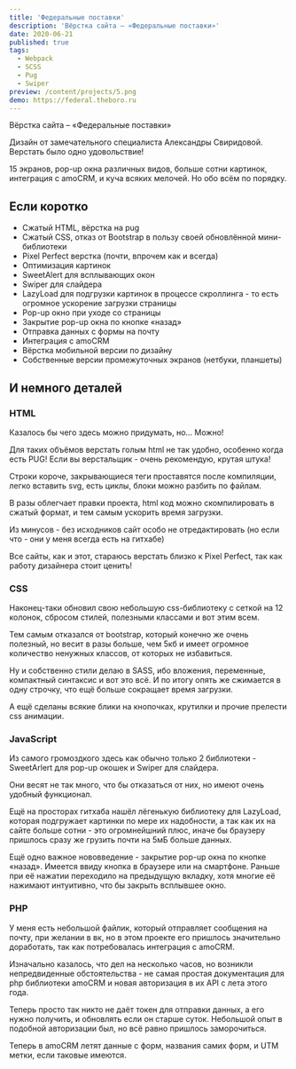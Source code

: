 ```yaml
---
title: 'Федеральные поставки'
description: 'Вёрстка сайта – «Федеральные поставки»'
date: 2020-06-21
published: true
tags:
  - Webpack
  - SCSS
  - Pug
  - Swiper
preview: /content/projects/5.png
demo: https://federal.theboro.ru
---
```


Вёрстка сайта – «Федеральные поставки»

Дизайн от замечательного специалиста Александры Свиридовой. Верстать было одно удовольствие!

15 экранов, pop-up окна различных видов, больше сотни картинок, интеграция с amoCRM, и куча всяких мелочей. Но обо всём по порядку.

## Если коротко

- Сжатый HTML, вёрстка на pug
- Сжатый CSS, отказ от Bootstrap в пользу своей обновлённой мини-библиотеки
- Pixel Perfect верстка (почти, впрочем как и всегда)
- Оптимизация картинок
- SweetAlert для всплывающих окон
- Swiper для слайдера
- LazyLoad для подгрузки картинок в процессе скроллинга - то есть огромное ускорение загрузки страницы
- Pop-up окно при уходе со страницы
- Закрытие pop-up окна по кнопке «назад»
- Отправка данных с формы на почту
- Интеграция с amoCRM
- Вёрстка мобильной версии по дизайну
- Собственные версии промежуточных экранов (нетбуки, планшеты)

## И немного деталей

### HTML

Казалось бы чего здесь можно придумать, но… Можно!

Для таких объёмов верстать голым html не так удобно, особенно когда есть PUG! Если вы верстальщик - очень рекомендую, крутая штука!

Строки короче, закрывающиеся теги проставятся после компиляции, легко вставить svg, есть циклы, блоки можно разбить по файлам.

В разы облегчает правки проекта, html код можно скомпилировать в сжатый формат, и тем самым ускорить время загрузки.

Из минусов - без исходников сайт особо не отредактировать (но если что - они у меня всегда есть на гитхабе)

Все сайты, как и этот, стараюсь верстать близко к Pixel Perfect, так как работу дизайнера стоит ценить!

### CSS

Наконец-таки обновил свою небольшую css-библиотеку с сеткой на 12 колонок, сбросом стилей, полезными классами и вот этим всем.

Тем самым отказался от bootstrap, который конечно же очень полезный, но весит в разы больше, чем 5кб и имеет огромное количество ненужных классов, от которых не избавиться.

Ну и собственно стили делаю в SASS, ибо вложения, переменные, компактный синтаксис и вот это всё. И по итогу опять же сжимается в одну строчку, что ещё больше сокращает время загрузки.

А ещё сделаны всякие блики на кнопочках, крутилки и прочие прелести css анимации.

### JavaScript

Из самого громоздкого здесь как обычно только 2 библиотеки - SweetArlert для pop-up окошек и Swiper для слайдера.

Они весят не так много, что бы отказаться от них, но имеют очень удобный функционал.

Ещё на просторах гитхаба нашёл лёгенькую библиотеку для LazyLoad, которая подгружает картинки по мере их надобности, а так как их на сайте больше сотни - это огромнейшний плюс, иначе бы браузеру пришлось сразу же грузить почти на 5мБ больше данных.

Ещё одно важное нововведение - закрытие pop-up окна по кнопке «назад». Имеется ввиду кнопка в браузере или на смартфоне. Раньше при её нажатии переходило на предыдущую вкладку, хотя многие её нажимают интуитивно, что бы закрыть всплывшее окно.

### PHP

У меня есть небольшой файлик, который отправляет сообщения на почту, при желании в вк, но в этом проекте его пришлось значительно доработать, так как потребовалась интеграция с amoCRM.

Изначально казалось, что дел на несколько часов, но возникли непредвиденные обстоятельства - не самая простая документация для php библиотеки amoCRM и новая авторизация в их API с лета этого года.

Теперь просто так никто не даёт токен для отправки данных, а его нужно получить, и обновлять если он старше суток. Небольшой опыт в подобной авторизации был, но всё равно пришлось заморочиться.

Теперь в amoCRM летят данные с форм, названия самих форм, и UTM метки, если таковые имеются.
